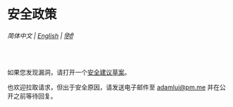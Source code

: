 # 安全政策

###### 简体中文 | [English](../SECURITY.md) | [हिंदी](../hi/SECURITY.md)

<br>

如果您发现漏洞，请打开一个[安全建议草案](https://github.com/adamlui/chatgpt-infinity/security/advisories/new)。

也欢迎拉取请求，但出于安全原因，请发送电子邮件至 adamlui@pm.me 并在公开之前等待回复。
